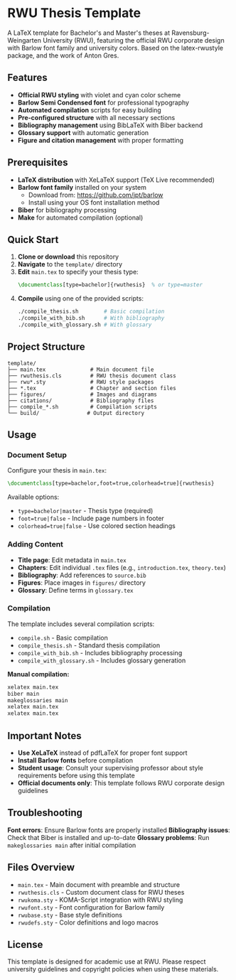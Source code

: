 # RWU Thesis Template

A LaTeX template for Bachelor's and Master's theses at Ravensburg-Weingarten University (RWU), featuring the official RWU corporate design with Barlow font family and university colors. Based on the latex-rwustyle package, and the work of Anton Gres.

## Features

- **Official RWU styling** with violet and cyan color scheme
- **Barlow Semi Condensed font** for professional typography
- **Automated compilation** scripts for easy building
- **Pre-configured structure** with all necessary sections
- **Bibliography management** using BibLaTeX with Biber backend
- **Glossary support** with automatic generation
- **Figure and citation management** with proper formatting

## Prerequisites

- **LaTeX distribution** with XeLaTeX support (TeX Live recommended)
- **Barlow font family** installed on your system
  - Download from: https://github.com/jpt/barlow
  - Install using your OS font installation method
- **Biber** for bibliography processing
- **Make** for automated compilation (optional)

## Quick Start

1. **Clone or download** this repository
2. **Navigate** to the `template/` directory
3. **Edit** `main.tex` to specify your thesis type:
   ```latex
   \documentclass[type=bachelor]{rwuthesis}  % or type=master
   ```
4. **Compile** using one of the provided scripts:
   ```bash
   ./compile_thesis.sh        # Basic compilation
   ./compile_with_bib.sh      # With bibliography
   ./compile_with_glossary.sh # With glossary
   ```

## Project Structure

```
template/
├── main.tex              # Main document file
├── rwuthesis.cls         # RWU thesis document class
├── rwu*.sty              # RWU style packages
├── *.tex                 # Chapter and section files
├── figures/              # Images and diagrams
├── citations/            # Bibliography files
├── compile_*.sh          # Compilation scripts
└── build/               # Output directory
```

## Usage

### Document Setup

Configure your thesis in `main.tex`:
```latex
\documentclass[type=bachelor,foot=true,colorhead=true]{rwuthesis}
```

Available options:
- `type=bachelor|master` - Thesis type (required)
- `foot=true|false` - Include page numbers in footer
- `colorhead=true|false` - Use colored section headings

### Adding Content

- **Title page**: Edit metadata in `main.tex`
- **Chapters**: Edit individual `.tex` files (e.g., `introduction.tex`, `theory.tex`)
- **Bibliography**: Add references to `source.bib`
- **Figures**: Place images in `figures/` directory
- **Glossary**: Define terms in `glossary.tex`

### Compilation

The template includes several compilation scripts:

- `compile.sh` - Basic compilation
- `compile_thesis.sh` - Standard thesis compilation
- `compile_with_bib.sh` - Includes bibliography processing
- `compile_with_glossary.sh` - Includes glossary generation

**Manual compilation:**
```bash
xelatex main.tex
biber main
makeglossaries main
xelatex main.tex
xelatex main.tex
```

## Important Notes

- **Use XeLaTeX** instead of pdfLaTeX for proper font support
- **Install Barlow fonts** before compilation
- **Student usage**: Consult your supervising professor about style requirements before using this template
- **Official documents only**: This template follows RWU corporate design guidelines

## Troubleshooting

**Font errors**: Ensure Barlow fonts are properly installed
**Bibliography issues**: Check that Biber is installed and up-to-date
**Glossary problems**: Run `makeglossaries main` after initial compilation

## Files Overview

- `main.tex` - Main document with preamble and structure
- `rwuthesis.cls` - Custom document class for RWU theses
- `rwukoma.sty` - KOMA-Script integration with RWU styling
- `rwufont.sty` - Font configuration for Barlow family
- `rwubase.sty` - Base style definitions
- `rwudefs.sty` - Color definitions and logo macros

## License

This template is designed for academic use at RWU. Please respect university guidelines and copyright policies when using these materials.